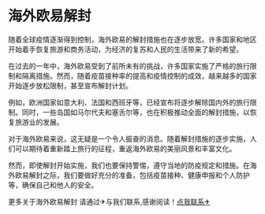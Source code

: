 # 海外欧易解封

随着全球疫情逐渐得到控制，海外欧易的解封措施也在逐步放宽。许多国家和地区开始着手恢复旅游和商务活动，为经济的复苏和人民的生活带来了新的希望。

在过去的一年中，海外欧易受到了前所未有的挑战，许多国家实施了严格的旅行限制和隔离措施。然而，随着疫苗接种率的提高和疫情控制的成效，越来越多的国家开始逐步放松限制，甚至宣布解封计划。

例如，欧洲国家如意大利、法国和西班牙等，已经宣布将逐步解除国内外的旅行限制。同时，一些岛国如马尔代夫和塞舌尔等，也在积极推动全面的解封措施，以恢复旅游业的发展。

对于海外欧易来说，这无疑是一个令人振奋的消息。随着解封措施的逐步实施，人们可以期待着重新踏上旅行的征程，重返海外欧易的美丽风景和丰富文化。

然而，即使解封开始实施，我们也要保持警惕，遵守当地的防疫规定和措施。在海外欧易解封之际，我们要做好充分的准备，包括疫苗接种、健康申报和个人防护等，确保自己和他人的安全。

更多关于海外欧易解封 请通过✈与我们联系,感谢阅读！[点我联系✈](https://www.k02.cc)